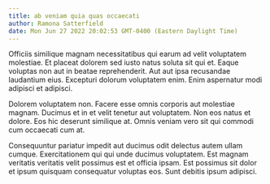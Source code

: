 ```yaml
---
title: ab veniam quia quas occaecati
author: Ramona Satterfield
date: Mon Jun 27 2022 20:02:53 GMT-0400 (Eastern Daylight Time)
---
```

Officiis similique magnam necessitatibus qui earum ad velit voluptatem molestiae. Et placeat dolorem sed iusto natus soluta sit qui et. Eaque voluptas non aut in beatae reprehenderit. Aut aut ipsa recusandae laudantium eius. Excepturi dolorum voluptatem enim. Enim aspernatur modi adipisci et adipisci.

 Dolorem voluptatem non. Facere esse omnis corporis aut molestiae magnam. Ducimus et in et velit tenetur aut voluptatem. Non eos natus et dolore. Eos hic deserunt similique at. Omnis veniam vero sit qui commodi cum occaecati cum at.

 Consequuntur pariatur impedit aut ducimus odit delectus autem ullam cumque. Exercitationem qui qui unde ducimus voluptatem. Est magnam veritatis veritatis velit possimus est et officia ipsam. Est possimus sit dolor et ipsum quisquam consequatur voluptas eos. Sunt debitis ipsum adipisci.